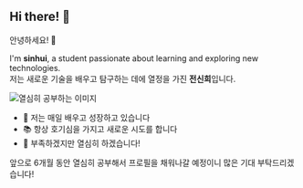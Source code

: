 ## Hi there! 👋  
안녕하세요! 👋



I'm **sinhui**, a student passionate about learning and exploring new technologies.  
저는 새로운 기술을 배우고 탐구하는 데에 열정을 가진 **전신희**입니다.

![열심히 공부하는 이미지](https://images.unsplash.com/photo-1513258496099-48168024aec0?auto=format&fit=crop&w=800&q=80)

- 🌱 저는 매일 배우고 성장하고 있습니다  
- 📚 항상 호기심을 가지고 새로운 시도를 합니다   
- 💪 부족하겠지만 열심히 하겠습니다!  

앞으로 6개월 동안 열심히 공부해서 프로필을 채워나갈 예정이니 많은 기대 부탁드리겠습니다!

<!--
You can update this section with your skills, projects, or achievements as you grow!
앞으로 성장하면서 기술, 프로젝트, 성과 등을 이곳에 추가할 수 있습니다!
-->

